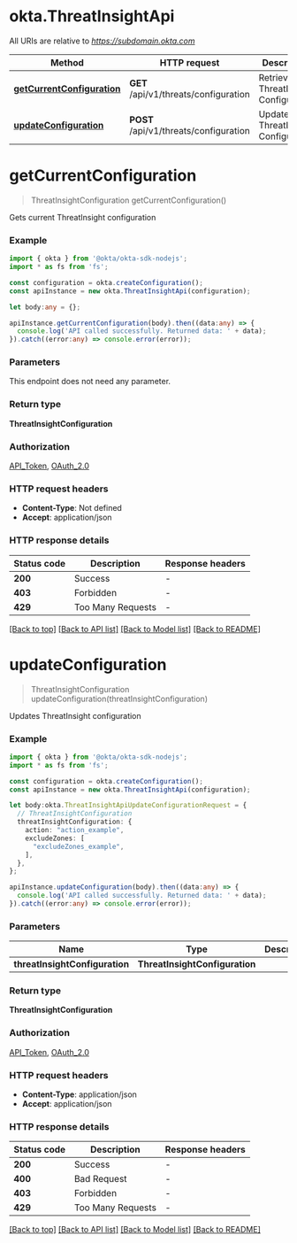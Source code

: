 # okta.ThreatInsightApi

All URIs are relative to *https://subdomain.okta.com*

Method | HTTP request | Description
------------- | ------------- | -------------
[**getCurrentConfiguration**](ThreatInsightApi.md#getCurrentConfiguration) | **GET** /api/v1/threats/configuration | Retrieve the ThreatInsight Configuration
[**updateConfiguration**](ThreatInsightApi.md#updateConfiguration) | **POST** /api/v1/threats/configuration | Update the ThreatInsight Configuration


# **getCurrentConfiguration**
> ThreatInsightConfiguration getCurrentConfiguration()

Gets current ThreatInsight configuration

### Example


```typescript
import { okta } from '@okta/okta-sdk-nodejs';
import * as fs from 'fs';

const configuration = okta.createConfiguration();
const apiInstance = new okta.ThreatInsightApi(configuration);

let body:any = {};

apiInstance.getCurrentConfiguration(body).then((data:any) => {
  console.log('API called successfully. Returned data: ' + data);
}).catch((error:any) => console.error(error));
```


### Parameters
This endpoint does not need any parameter.


### Return type

**ThreatInsightConfiguration**

### Authorization

[API_Token](README.md#API_Token), [OAuth_2.0](README.md#OAuth_2.0)

### HTTP request headers

 - **Content-Type**: Not defined
 - **Accept**: application/json


### HTTP response details
| Status code | Description | Response headers |
|-------------|-------------|------------------|
**200** | Success |  -  |
**403** | Forbidden |  -  |
**429** | Too Many Requests |  -  |

[[Back to top]](#) [[Back to API list]](README.md#documentation-for-api-endpoints) [[Back to Model list]](README.md#documentation-for-models) [[Back to README]](README.md)

# **updateConfiguration**
> ThreatInsightConfiguration updateConfiguration(threatInsightConfiguration)

Updates ThreatInsight configuration

### Example


```typescript
import { okta } from '@okta/okta-sdk-nodejs';
import * as fs from 'fs';

const configuration = okta.createConfiguration();
const apiInstance = new okta.ThreatInsightApi(configuration);

let body:okta.ThreatInsightApiUpdateConfigurationRequest = {
  // ThreatInsightConfiguration
  threatInsightConfiguration: {
    action: "action_example",
    excludeZones: [
      "excludeZones_example",
    ],
  },
};

apiInstance.updateConfiguration(body).then((data:any) => {
  console.log('API called successfully. Returned data: ' + data);
}).catch((error:any) => console.error(error));
```


### Parameters

Name | Type | Description  | Notes
------------- | ------------- | ------------- | -------------
 **threatInsightConfiguration** | **ThreatInsightConfiguration**|  |


### Return type

**ThreatInsightConfiguration**

### Authorization

[API_Token](README.md#API_Token), [OAuth_2.0](README.md#OAuth_2.0)

### HTTP request headers

 - **Content-Type**: application/json
 - **Accept**: application/json


### HTTP response details
| Status code | Description | Response headers |
|-------------|-------------|------------------|
**200** | Success |  -  |
**400** | Bad Request |  -  |
**403** | Forbidden |  -  |
**429** | Too Many Requests |  -  |

[[Back to top]](#) [[Back to API list]](README.md#documentation-for-api-endpoints) [[Back to Model list]](README.md#documentation-for-models) [[Back to README]](README.md)


